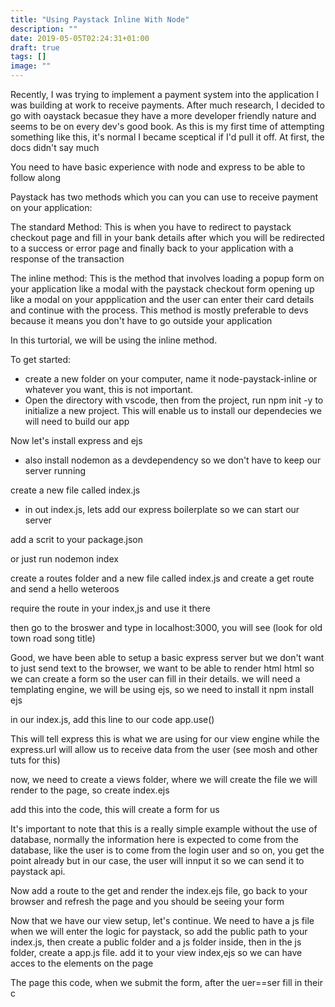 ```yaml
---
title: "Using Paystack Inline With Node"
description: ""
date: 2019-05-05T02:24:31+01:00
draft: true
tags: []
image: ""
---
```


Recently, I was trying to implement a payment system into the application I was building at work to receive payments. After much research, I decided to go with oaystack becasue they have a more developer friendly nature and seems to be on every dev's good book. As this is my first time of attempting something like this, it's normal I became sceptical if I'd pull it off. At first, the docs didn't say much

You need to have basic experience with node and express to be able to follow along

Paystack has two methods which you can you can use to receive payment on your application: 

The standard Method: This is when you have to redirect to paystack checkout page and fill in your bank details after which you will be redirected to a success or error page and finally back to your application with a response of the transaction

The inline method: This is the method that involves loading a popup form on your application like a modal with the paystack checkout form opening up like a modal on your appplication and the user can enter their card details and continue with the process. This method is mostly preferable to devs because it means you don't have to go outside your application

In this turtorial, we will be using the inline method.

To get started:
- create a new folder on your computer, name it node-paystack-inline or whatever you want, this is not important.
- Open the directory with vscode, then from the project, run npm init -y to initialize a new project. This will enable us to install our dependecies we will need to build our app

Now let's install express and ejs

- also install nodemon as a devdependency so we don't have to keep our server running

create a new file called index.js

- in out index.js, lets add our express boilerplate so we can start our server

add a scrit to your package.json
<!-- in your terminal, run  -->
or just run nodemon index

create a routes folder and a new file called index.js and create a get route and send a hello weteroos

require the route in your index,js and use it there

then go to the broswer and type in localhost:3000, you will see (look for old town road song title)

Good, we have been able to setup a basic express server but we don't want to just send text to the browser, we want to be able to render html html so we can create a form so the user can fill in their details. we will need a templating engine, we will be using ejs, so we need to install it
npm install ejs

in our index.js, add this line to our code
app.use()

This will tell express this is what we are using for our view engine while the express.url will allow us to receive data from the user (see mosh and other tuts for this)

now, we need to create a views folder, where we will create the file we will render to the page, so create index.ejs

add this into the code, this will create a form for us

It's important to note that this is a really simple example without the use of database, normally the information here is expected to come from the database, like the user is to come from the login user and so on, you get the point already  but in our case, the user will innput it so we can send it to paystack api.

Now add a route to the get and render the index.ejs file, go back to your browser and refresh the page and you should be seeing your form

Now that we have our view setup, let's continue.
We need to have a js file when we will enter the logic for paystack, so add the public path to your index.js, then create a public folder and a js folder inside, then in the js folder, create a app.js file. add it to your view index,ejs so we can have acces to the elements on the page


The page this code, when we submit the form, after the uer==ser fill in their c
